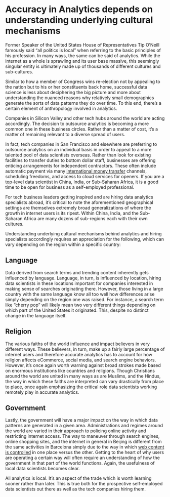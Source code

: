 # Accuracy in Analytics depends on understanding underlying cultural mechanisms

Former Speaker of the United States House of Representatives Tip O’Neill famously said “all politics is local” when referring to the basic principles of his profession. In many ways, the same can be said of analytics. While the internet as a whole is sprawling and its user base massive, this seemingly singular entity is ultimately made up of thousands of different cultures and sub-cultures.

Similar to how a member of Congress wins re-election not by appealing to the nation but to his or her constituents back home, successful data science is less about deciphering the big picture and more about understanding the nuanced reasons why relatively small demographics generate the sorts of data patterns they do over time. To this end, there’s a certain element of anthropology involved in analytics.

Companies in Silicon Valley and other tech hubs around the world are acting accordingly. The decision to outsource analytics is becoming a more common one in these business circles. Rather than a matter of cost, it’s a matter of remaining relevant to a diverse spread of users.

In fact, tech companies in San Francisco and elsewhere are preferring to outsource analytics on an individual basis in order to appeal to a more talented pool of data scientists overseas. Rather than look for existing facilities to transfer duties to bottom dollar staff, businesses are offering enticing arrangements for independent contractors. These often include automatic payment via many <a href="https://www.riamoneytransfer.com/">international money transfer</a> channels, scheduling freedoms, and access to cloud services for openers. If you are a top-level data scientist in China, India, or Sub-Saharan Africa, it is a good time to be open for business as a self-employed professional.

For tech business leaders getting inspired and are hiring data analytics specialists abroad, it’s critical to note the aforementioned geographical settings are themselves extremely broad generalizations of where the growth in internet users is its ripest. Within China, India, and the Sub-Saharan Africa are many dozens of sub-regions each with their own cultures.


Understanding underlying cultural mechanisms behind analytics and hiring specialists accordingly requires an appreciation for the following, which can vary depending on the region within a specific country:

## Language

Data derived from search terms and trending content inherently gets influenced by language. Language, in turn, is influenced by location, hiring data scientists in these locations important for companies interested in making sense of searches originating there. However, those living in a large country with the same language know all too well how differences arise simply depending on the region one was raised. For instance, a search term like “cherry pop” will likely mean two very different things depending on which part of the United States it originated. This, despite no distinct change in the language itself.

## Religion

The various faiths of the world influence and impact believers in very different ways. These believers, in turn, make up a fairly large percentage of internet users and therefore accurate analytics has to account for how religion affects eCommerce, social media, and search engine behaviors. However, it’s once again worth warning against broad strokes made based on enormous institutions like countries and religions. Though Christians around the world are united in many ways as are Muslims, and the Hindus, the way in which these faiths are interpreted can vary drastically from place to place, once again emphasizing the critical role data scientists working remotely play in accurate analytics.

## Government

Lastly, the government will have a major impact on the way in which data patterns are generated in a given area. Administrations and regimes around the world are varied in their approach to policing online activity and restricting internet access. The way to maneuver through search engines, online shopping sites, and the internet in general in Beijing is different from the same activities in Barcelona simply due to the way in which <a href="https://news.vice.com/article/china-s-laissez-faire-internet-censoring">web content is controlled</a> in one place versus the other. Getting to the heart of why users are operating a certain way will often require an understanding of how the government in that part of the world functions. Again, the usefulness of local data scientists becomes clear.

All analytics is local. It’s an aspect of the trade which is worth learning sooner rather than later. This is true both for the prospective self-employed data scientists out there as well as the tech companies hiring them.

